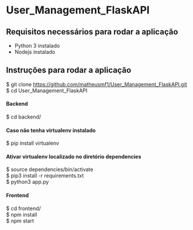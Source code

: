 # User_Management_FlaskAPI

## Requisitos necessários para rodar a aplicação
- Python 3 instalado
- Nodejs instalado

## Instruções para rodar a aplicação

$  git clone https://github.com/matheusmf1/User_Management_FlaskAPI.git
$ cd User_Management_FlaskAPI

#### Backend
$ cd backend/ 

#### Caso não tenha virtualenv instalado  
$ pip install virtualenv

#### Ativar virtualenv localizado no diretório dependencies
  
  $ source dependencies/bin/activate  
  $ pip3 install -r requirements.txt  
  $ python3 app.py


#### Frontend   
$ cd frontend/  
$ npm install  
$ npm start

